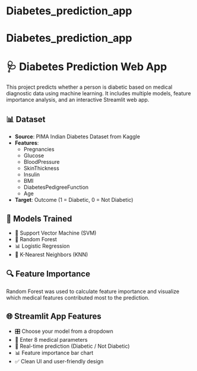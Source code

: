 # Diabetes_prediction_app
# Diabetes_prediction_app
# 🩺 Diabetes Prediction Web App

This project predicts whether a person is diabetic based on medical diagnostic data using machine learning. It includes multiple models, feature importance analysis, and an interactive Streamlit web app.

## 📊 Dataset

- **Source**: PIMA Indian Diabetes Dataset from Kaggle
- **Features**: 
  - Pregnancies
  - Glucose
  - BloodPressure
  - SkinThickness
  - Insulin
  - BMI
  - DiabetesPedigreeFunction
  - Age
- **Target**: Outcome (1 = Diabetic, 0 = Not Diabetic)

## 🧠 Models Trained

- 🧩 Support Vector Machine (SVM)
- 🌲 Random Forest
- 📊 Logistic Regression
- 👥 K-Nearest Neighbors (KNN)

## 🔍 Feature Importance

Random Forest was used to calculate feature importance and visualize which medical features contributed most to the prediction.

## 🌐 Streamlit App Features

- 🎛️ Choose your model from a dropdown
- 📝 Enter 8 medical parameters
- 🔎 Real-time prediction (Diabetic / Not Diabetic)
- 📊 Feature importance bar chart
- ✅ Clean UI and user-friendly design




